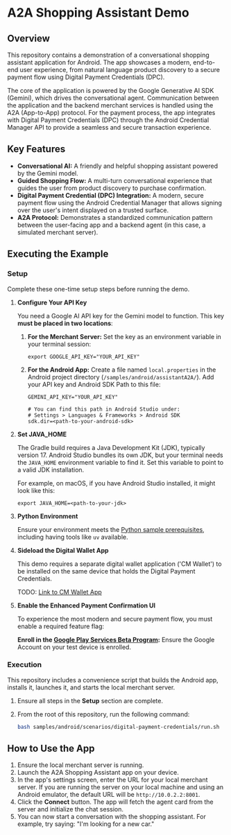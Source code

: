 # A2A Shopping Assistant Demo

## Overview

This repository contains a demonstration of a conversational shopping assistant application for Android. The app showcases a modern, end-to-end user experience,
from natural language product discovery to a secure payment flow using Digital
Payment Credentials (DPC).

The core of the application is powered by the Google Generative AI SDK (Gemini),
 which drives the conversational agent. Communication between the application
 and the backend merchant services is handled using the A2A (App-to-App)
 protocol. For the payment process, the app integrates with Digital Payment
 Credentials (DPC) through the Android Credential Manager API to provide a
 seamless and secure transaction experience.

## Key Features

-   **Conversational AI:** A friendly and helpful shopping assistant powered by
 the Gemini model.
-   **Guided Shopping Flow:** A multi-turn conversational experience that
guides the user from product discovery to purchase confirmation.
-   **Digital Payment Credential (DPC) Integration:** A modern, secure payment
 flow using the Android Credential Manager that allows signing over the user's intent displayed on a trusted surface.
-   **A2A Protocol:** Demonstrates a standardized communication pattern between
 the user-facing app and a backend agent (in this case, a simulated merchant
 server).

## Executing the Example

### Setup

Complete these one-time setup steps before running the demo.

1.  **Configure Your API Key**

    You need a Google AI API key for the Gemini model to function. This key **must be placed in two locations**:

    1.  **For the Merchant Server:** Set the key as an environment variable in your terminal session:
        ```shell
        export GOOGLE_API_KEY="YOUR_API_KEY"
        ```

    2.  **For the Android App:** Create a file named `local.properties` in the Android project directory (`/samples/android/assistantA2A/`). Add your API key and Android SDK Path to this file:
        ```properties
        GEMINI_API_KEY="YOUR_API_KEY"

        # You can find this path in Android Studio under:
        # Settings > Languages & Frameworks > Android SDK
        sdk.dir=<path-to-your-android-sdk>
        ```

2.  **Set JAVA_HOME**

    The Gradle build requires a Java Development Kit (JDK), typically version 17. Android Studio bundles its own JDK, but your terminal needs the `JAVA_HOME` environment variable to find it. Set this variable to point to a valid JDK installation.

    For example, on macOS, if you have Android Studio installed, it might look like this:
    ```shell
    export JAVA_HOME=<path-to-your-jdk>
    ```

3.  **Python Environment**

    Ensure your environment meets the [Python sample prerequisites](http://github.com/payments-agentic-commerce/ap2/samples/python), including
     having tools like `uv` available.

4.  **Sideload the Digital Wallet App**

    This demo requires a separate digital wallet application ('CM Wallet')
    to be installed on the same device that holds the Digital Payment
    Credentials.

    TODO: [Link to CM Wallet App](https://drive.google.com/file/d/1N_mtKpyBARY_DPucdJqgmnXviOkmsYwP/view?usp=sharing)

5.  **Enable the Enhanced Payment Confirmation UI**

    To experience the most modern and secure payment flow, you must enable
    a required feature flag:

    **Enroll in the [Google Play Services Beta Program](https://developers.google.com/android/guides/beta-program):** Ensure the Google Account on your test
    device is enrolled.


### Execution

This repository includes a convenience script that builds the Android app,
installs it, launches it, and starts the local merchant server.

1.  Ensure all steps in the **Setup** section are complete.
2.  From the root of this repository, run the following command:

    ```bash
    bash samples/android/scenarios/digital-payment-credentials/run.sh
    ```


## How to Use the App

1.  Ensure the local merchant server is running.
2.  Launch the A2A Shopping Assistant app on your device.
3.  In the app's settings screen, enter the URL for your local merchant server.
 If you are running the server on your local machine and using an Android
 emulator, the default URL will be `http://10.0.2.2:8001`.
4.  Click the **Connect** button. The app will fetch the agent card from the
server and initialize the chat session.
5.  You can now start a conversation with the shopping assistant. For example,
try saying: "I'm looking for a new car."
